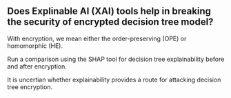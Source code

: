 ## Does Explinable AI (XAI) tools help in breaking the security of encrypted decision tree model? 

With encryption, we mean either the order-preserving (OPE) or homomorphic (HE).

Run a comparison using the SHAP tool for decision tree explainability before and after encryption.  

It is uncertian whether explainability provides a route for attacking decision tree encryption. 
